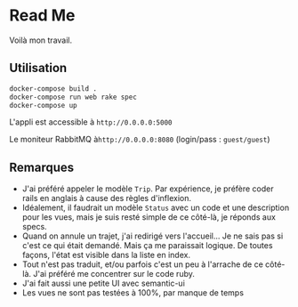 # Read Me

Voilà mon travail.

## Utilisation

``` sh
docker-compose build .
docker-compose run web rake spec
docker-compose up
```

L'appli est accessible à `http://0.0.0.0:5000`

Le moniteur RabbitMQ à`http://0.0.0.0:8080` (login/pass : `guest/guest`)

## Remarques
* J'ai préféré appeler le modèle `Trip`. Par expérience, je préfère coder rails en
 anglais à cause des règles d'inflexion.
* Idéalement, il faudrait un modèle `Status` avec un code et une description
  pour les vues, mais je suis resté simple de ce côté-là, je réponds aux specs.
* Quand on annule un trajet, j'ai redirigé vers l'accueil... Je ne sais pas si
  c'est ce qui était demandé. Mais ça me paraissait logique. De toutes façons,
  l'état est visible dans la liste en index.
* Tout n'est pas traduit, et/ou parfois c'est un peu à l'arrache de ce côté-là.
  J'ai préféré me concentrer sur le code ruby.
* J'ai fait aussi une petite UI avec semantic-ui
* Les vues ne sont pas testées à 100%, par manque de temps
